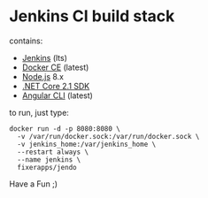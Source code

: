 # Jenkins CI build stack
contains:
- [Jenkins](https://jenkins.io/) (lts)
- [Docker CE](https://docs.docker.com/install/) (latest)
- [Node.js](https://nodejs.org/en/) 8.x 
- [.NET Core 2.1 SDK](https://www.microsoft.com/net/download?initial-os=linux)
- [Angular CLI](https://cli.angular.io/) (latest)

to run, just type:
```
docker run -d -p 8080:8080 \
  -v /var/run/docker.sock:/var/run/docker.sock \
  -v jenkins_home:/var/jenkins_home \
  --restart always \
  --name jenkins \
  fixerapps/jendo
```

Have a Fun ;)
